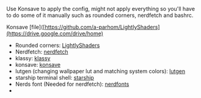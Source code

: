 Use Konsave to apply the config, might not apply everything so you'll have to do some of it manually such as rounded corners, nerdfetch and bashrc. 

Konsave [file]([https://github.com/a-parhom/LightlyShaders](https://drive.google.com/drive/home)

- Rounded corners: [LightlyShaders](https://github.com/a-parhom/LightlyShaders)
- Nerdfetch: [nerdfetch](https://codeberg.org/thatonecalculator/nerdfetch)
- klassy: [klassy](https://github.com/paulmcauley/klassy)
- konsave: [konsave](https://github.com/Prayag2/konsave)
- lutgen (changing wallpaper lut and matching system colors): [lutgen](https://github.com/ozwaldorf/lutgen-rs)
- starship terminal shell: [starship](https://starship.rs/)
- Nerds font (Needed for nerdfetch): [nerdfonts](https://www.nerdfonts.com/font-downloads)
- 
